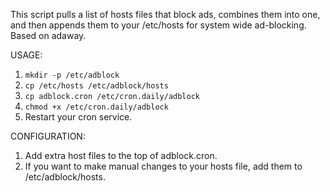 This script pulls a list of hosts files that block ads, combines them into one,
and then appends them to your /etc/hosts for system wide ad-blocking. Based on
adaway.

USAGE:
1. `mkdir -p /etc/adblock`
2. `cp /etc/hosts /etc/adblock/hosts`
3. `cp adblock.cron /etc/cron.daily/adblock`
4. `chmod +x /etc/cron.daily/adblock`
5. Restart your cron service.

CONFIGURATION:
1. Add extra host files to the top of adblock.cron.
2. If you want to make manual changes to your hosts file, add them to
   /etc/adblock/hosts.
